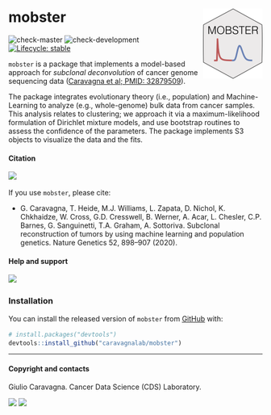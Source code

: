 
# mobster <a href='https://caravagnalab.github.io/mobster'><img src='man/figures/logo.png' align="right" height="139" /></a>

<!-- badges: start -->
![check-master](https://github.com/caravagnalab/mobster/workflows/check-master/badge.svg?branch=master)
![check-development](https://github.com/caravagnalab/mobster/workflows/check-development/badge.svg?branch=development)
[![Lifecycle: stable](https://img.shields.io/badge/lifecycle-stable-brightgreen.svg)](https://www.tidyverse.org/lifecycle/#stable)
<!-- badges: end -->

`mobster` is a package that implements a model-based  approach for _subclonal deconvolution_ of cancer genome sequencing data ([Caravagna et al; PMID: 32879509](https://www.nature.com/articles/s41588-020-0675-5#:~:text=Subclonal%20reconstruction%20methods%20based%20on,and%20infer%20their%20evolutionary%20history.&text=We%20present%20a%20novel%20approach,learning%20with%20theoretical%20population%20genetics.)).


The package integrates evolutionary theory (i.e., population) and Machine-Learning to analyze (e.g., whole-genome) bulk data from cancer samples. This analysis relates to clustering; we approach it via a maximum-likelihood formulation of Dirichlet mixture models, and use bootstrap routines to assess the confidence of the parameters. The package implements S3 objects to visualize the data and the fits.


#### Citation

[![](https://img.shields.io/badge/doi-10.1038/s41588--020--0675--5-red.svg)](https://doi.org/10.1038/s41588-020-0675-5)

If you use `mobster`, please cite:

* G. Caravagna, T. Heide, M.J. Williams, L. Zapata, D. Nichol, K. Chkhaidze, W. Cross, G.D. Cresswell, B. Werner, A. Acar, L. Chesler, C.P. Barnes, G. Sanguinetti, T.A. Graham, A. Sottoriva. Subclonal reconstruction of tumors by using machine learning and population genetics. Nature Genetics 52, 898–907 (2020).

#### Help and support

[![](https://img.shields.io/badge/GitHub%20Pages-https://caravagnalab.github.io/mobster/-steelblue.svg)](https://caravagnalab.github.io/mobster)

### Installation

You can install the released version of `mobster` from
[GitHub](https://github.com/) with:

``` r
# install.packages("devtools")
devtools::install_github("caravagnalab/mobster")
```

-----

#### Copyright and contacts

Giulio Caravagna. Cancer Data Science (CDS) Laboratory.

[![](https://img.shields.io/badge/CDS%20Lab%20Github-caravagnalab-seagreen.svg)](https://github.com/caravagnalab)
[![](https://img.shields.io/badge/CDS%20Lab%20webpage-https://www.caravagnalab.org/-red.svg)](https://www.caravagnalab.org/)

